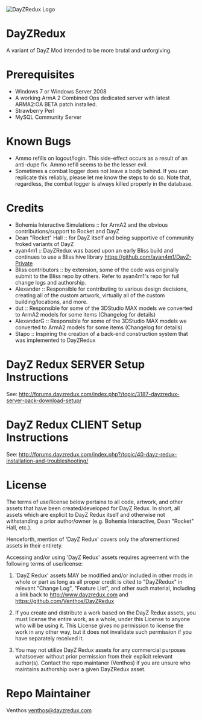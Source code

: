 ![DayZRedux Logo](http://forums.dayzredux.com/public/style_images/mystic/logo.png)

DayZRedux
=========
A variant of DayZ Mod intended to be more brutal and unforgiving.


Prerequisites
=============

 - Windows 7 or Windows Server 2008
 - A working ArmA 2 Combined Ops dedicated server with latest ARMA2:OA BETA patch installed.
 - Strawberry Perl
 - MySQL Community Server

Known Bugs
==========
 - Ammo refills on logout/login.  This side-effect occurs as a result of an anti-dupe fix.  Ammo refill seems to be the lesser evil.
 - Sometimes a combat logger does not leave a body behind.  If you can replicate this reliably, please let me know the steps to do so.  Note that, regardless, the combat logger is always killed properly in the database.

Credits
=========
 - Bohemia Interactive Simulations :: for ArmA2 and the obvious contributions/support to Rocket and DayZ
 - Dean "Rocket" Hall :: for DayZ itself and being supportive of community froked variants of DayZ
 - ayan4m1 :: DayZRedux was based upon an early Bliss build and continues to use a Bliss hive library https://github.com/ayan4m1/DayZ-Private
 - Bliss contributors :: by extension, some of the code was originally submit to the Bliss repo by others.  Refer to ayan4m1's repo for full change logs and authorship.
 - Alexander :: Responsible for contributing to various design decisions, creating all of the custom artwork, virtually all of the custom building/locations, and more.
 - dut :: Responsible for some of the 3DStudio MAX models we converted to ArmA2 models for some items (Changelog for details)
 - AlexanderG :: Responsible for some of the 3DStudio MAX models we converted to ArmA2 models for some items (Changelog for details)
 - Stapo :: Inspiring the creation of a back-end construction system that was implemented to DayZRedux


DayZ Redux SERVER Setup Instructions
==========================================
See: http://forums.dayzredux.com/index.php?/topic/3187-dayzredux-server-pack-download-setup/


DayZ Redux CLIENT Setup Instructions
==========================================
See: http://forums.dayzredux.com/index.php?/topic/40-dayz-redux-installation-and-troubleshooting/

License
=========
The terms of use/license below pertains to all code, artwork, and other assets that have
been created/developed for DayZ Redux.  In short, all assets which are explicit to DayZ
Redux itself and otherwise not withstanding a prior author/owner (e.g. Bohemia
Interactive, Dean "Rocket" Hall, etc.).

Henceforth, mention of 'DayZ Redux' covers only the aforementioned assets in their entirety.

Accessing and/or using 'DayZ Redux' assets requires agreement with the following terms
of use/license:

1) 'DayZ Redux' assets MAY be modified and/or included in other mods in whole or part as long as all proper credit
is cited to "DayZRedux" in relevant "Change Log", "Feature List", and other such material, including a link back to
http://www.dayzredux.com and https://github.com/Venthos/DayZRedux

2) If you create and distribute a work based on the DayZ Redux assets, you must license the entire work, as a whole,
under this License to anyone who will be using it. This License gives no permission to license the work in any other
way, but it does not invalidate such permission if you have separately received it.

3) You may not utilize DayZ Redux assets for any commercial purposes whatsoever without prior permission from their explicit
relevant author(s).  Contact the repo maintaner (Venthos) if you are unsure who maintains authorship over a given DayZRedux asset.

Repo Maintainer
=========
Venthos
venthos@dayzredux.com
